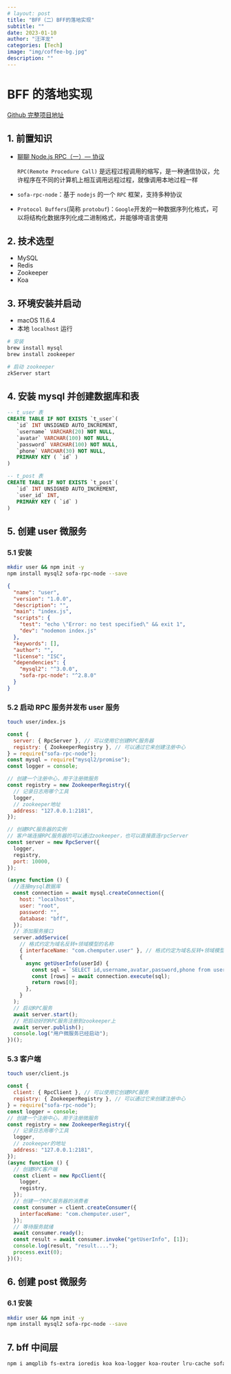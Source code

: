 ```yaml
---
# layout: post
title: "BFF（二）BFF的落地实现"
subtitle: ""
date: 2023-01-10
author: "汪洋龙"
categories: [Tech]
image: "img/coffee-bg.jpg"
description: ""
---
```


# BFF 的落地实现

[Github 完整项目地址](https://github.com/chemistwang/demo-bff)

## 1. 前置知识

- [聊聊 Node.js RPC（一）— 协议](https://www.yuque.com/egg/nodejs/dklip5)

  `RPC(Remote Procedure Call)` 是远程过程调用的缩写，是一种通信协议，允许程序在不同的计算机上相互调用远程过程，就像调用本地过程一样

- `sofa-rpc-node`：基于 `nodejs` 的一个 `RPC` 框架，支持多种协议
- `Protocol Buffers`(简称 `protobuf`)：`Google`开发的一种数据序列化格式，可以将结构化数据序列化成二进制格式，并能够垮语言使用

## 2. 技术选型

- MySQL
- Redis
- Zookeeper
- Koa

## 3. 环境安装并启动

- macOS 11.6.4
- 本地 `localhost` 运行

```bash
# 安装
brew install mysql
brew install zookeeper
```

```bash
# 启动 zookeeper
zkServer start
```

## 4. 安装 mysql 并创建数据库和表

```sql
-- t_user 表
CREATE TABLE IF NOT EXISTS `t_user`(
   `id` INT UNSIGNED AUTO_INCREMENT,
   `username` VARCHAR(20) NOT NULL,
   `avatar` VARCHAR(100) NOT NULL,
   `password` VARCHAR(100) NOT NULL,
   `phone` VARCHAR(30) NOT NULL,
   PRIMARY KEY ( `id` )
)

-- t_post 表
CREATE TABLE IF NOT EXISTS `t_post`(
   `id` INT UNSIGNED AUTO_INCREMENT,
   `user_id` INT,
   PRIMARY KEY ( `id` )
)
```

## 5. 创建 user 微服务

### 5.1 安装

```bash
mkdir user && npm init -y
npm install mysql2 sofa-rpc-node --save
```

```json
{
  "name": "user",
  "version": "1.0.0",
  "description": "",
  "main": "index.js",
  "scripts": {
    "test": "echo \"Error: no test specified\" && exit 1",
    "dev": "nodemon index.js"
  },
  "keywords": [],
  "author": "",
  "license": "ISC",
  "dependencies": {
    "mysql2": "^3.0.0",
    "sofa-rpc-node": "^2.8.0"
  }
}
```

### 5.2 启动 RPC 服务并发布 user 服务

```bash
touch user/index.js
```

```js
const {
  server: { RpcServer }, // 可以使用它创建RPC服务器
  registry: { ZookeeperRegistry }, // 可以通过它来创建注册中心
} = require("sofa-rpc-node");
const mysql = require("mysql2/promise");
const logger = console;

// 创建一个注册中心，用于注册微服务
const registry = new ZookeeperRegistry({
  // 记录日志用哪个工具
  logger,
  // zookeeper地址
  address: "127.0.0.1:2181",
});

// 创建RPC服务器的实例
// 客户端连接RPC服务器的可以通过zookeeper，也可以直接直连rpcServer
const server = new RpcServer({
  logger,
  registry,
  port: 10000,
});

(async function () {
  //连接mysql数据库
  const connection = await mysql.createConnection({
    host: "localhost",
    user: "root",
    password: "",
    database: "bff",
  });
  // 添加服务接口
  server.addService(
    // 格式约定为域名反转+领域模型的名称
    { interfaceName: "com.chemputer.user" }, // 格式约定为域名反转+领域模型的名称
    {
      async getUserInfo(userId) {
        const sql = `SELECT id,username,avatar,password,phone from user WHERE id=${userId} limit 1`;
        const [rows] = await connection.execute(sql);
        return rows[0];
      },
    }
  );
  // 启动RPC服务
  await server.start();
  // 把启动好的RPC服务注册到zookeeper上
  await server.publish();
  console.log("用户微服务已经启动");
})();
```

### 5.3 客户端

```bash
touch user/client.js
```

```js
const {
  client: { RpcClient }, // 可以使用它创建RPC服务
  registry: { ZookeeperRegistry }, // 可以通过它来创建注册中心
} = require("sofa-rpc-node");
const logger = console;
// 创建一个注册中心，用于注册微服务
const registry = new ZookeeperRegistry({
  // 记录日志用哪个工具
  logger,
  // zookeeper的地址
  address: "127.0.0.1:2181",
});
(async function () {
  // 创建RPC客户端
  const client = new RpcClient({
    logger,
    registry,
  });
  // 创建一个RPC服务器的消费者
  const consumer = client.createConsumer({
    interfaceName: "com.chemputer.user",
  });
  // 等待服务就绪
  await consumer.ready();
  const result = await consumer.invoke("getUserInfo", [1]);
  console.log(result, "result....");
  process.exit(0);
})();
```

## 6. 创建 post 微服务

### 6.1 安装

```bash
mkdir user && npm init -y
npm install mysql2 sofa-rpc-node --save
```

## 7. bff 中间层

```bash
npm i amqplib fs-extra ioredis koa koa-logger koa-router lru-cache sofa-rpc-node
```
